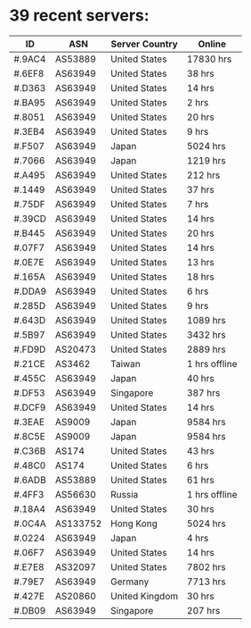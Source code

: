 # 39 recent servers:

| ID | ASN | Server Country | Online |
| ------ | ------ | ------ | ------ |
| #.9AC4 | AS53889 | United States | 17830 hrs |
| #.6EF8 | AS63949 | United States | 38 hrs |
| #.D363 | AS63949 | United States | 14 hrs |
| #.BA95 | AS63949 | United States | 2 hrs |
| #.8051 | AS63949 | United States | 20 hrs |
| #.3EB4 | AS63949 | United States | 9 hrs |
| #.F507 | AS63949 | Japan | 5024 hrs |
| #.7066 | AS63949 | Japan | 1219 hrs |
| #.A495 | AS63949 | United States | 212 hrs |
| #.1449 | AS63949 | United States | 37 hrs |
| #.75DF | AS63949 | United States | 7 hrs |
| #.39CD | AS63949 | United States | 14 hrs |
| #.B445 | AS63949 | United States | 20 hrs |
| #.07F7 | AS63949 | United States | 14 hrs |
| #.0E7E | AS63949 | United States | 13 hrs |
| #.165A | AS63949 | United States | 18 hrs |
| #.DDA9 | AS63949 | United States | 6 hrs |
| #.285D | AS63949 | United States | 9 hrs |
| #.643D | AS63949 | United States | 1089 hrs |
| #.5B97 | AS63949 | United States | 3432 hrs |
| #.FD9D | AS20473 | United States | 2889 hrs |
| #.21CE | AS3462 | Taiwan | 1 hrs offline |
| #.455C | AS63949 | Japan | 40 hrs |
| #.DF53 | AS63949 | Singapore | 387 hrs |
| #.DCF9 | AS63949 | United States | 14 hrs |
| #.3EAE | AS9009 | Japan | 9584 hrs |
| #.8C5E | AS9009 | Japan | 9584 hrs |
| #.C36B | AS174 | United States | 43 hrs |
| #.48C0 | AS174 | United States | 6 hrs |
| #.6ADB | AS53889 | United States | 61 hrs |
| #.4FF3 | AS56630 | Russia | 1 hrs offline |
| #.18A4 | AS63949 | United States | 30 hrs |
| #.0C4A | AS133752 | Hong Kong | 5024 hrs |
| #.0224 | AS63949 | Japan | 4 hrs |
| #.06F7 | AS63949 | United States | 14 hrs |
| #.E7E8 | AS32097 | United States | 7802 hrs |
| #.79E7 | AS63949 | Germany | 7713 hrs |
| #.427E | AS20860 | United Kingdom | 30 hrs |
| #.DB09 | AS63949 | Singapore | 207 hrs |

